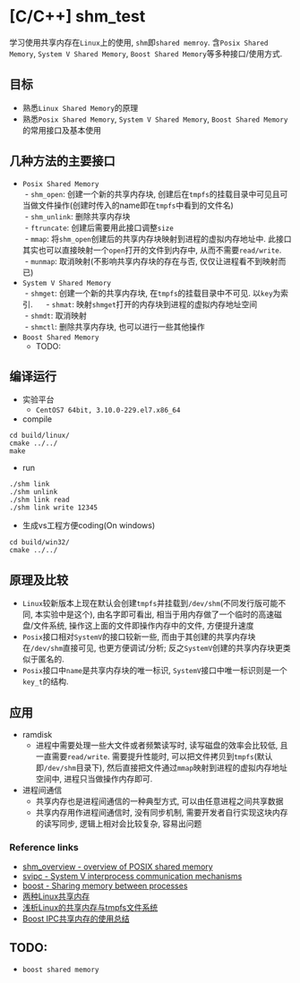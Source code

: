 # [C/C++] shm_test     
学习使用共享内存在`Linux`上的使用, `shm`即`shared memroy`. 含`Posix Shared Memory`, `System V Shared Memory`, `Boost Shared Memory`等多种接口/使用方式.     


## 目标
- 熟悉`Linux Shared Memory`的原理  
- 熟悉`Posix Shared Memory`, `System V Shared Memory`, `Boost Shared Memory`的常用接口及基本使用  

## 几种方法的主要接口  
- `Posix Shared Memory`  
  - `shm_open`: 创建一个新的共享内存块, 创建后在`tmpfs`的挂载目录中可见且可当做文件操作(创建时传入的name即在`tmpfs`中看到的文件名)       
  - `shm_unlink`: 删除共享内存块     
  - `ftruncate`: 创建后需要用此接口调整`size`      
  - `mmap`: 将`shm_open`创建后的共享内存块映射到进程的虚拟内存地址中. 此接口其实也可以直接映射一个`open`打开的文件到内存中, 从而不需要`read/write`.  
  - `munmap`: 取消映射(不影响共享内存块的存在与否, 仅仅让进程看不到映射而已)     
- `System V Shared Memory`   
  - `shmget`: 创建一个新的共享内存块, 在`tmpfs`的挂载目录中不可见. 以`key`为索引.    
  - `shmat`: 映射`shmget`打开的内存块到进程的虚拟内存地址空间     
  - `shmdt`: 取消映射     
  - `shmctl`: 删除共享内存块, 也可以进行一些其他操作        
- `Boost Shared Memory`    
  - TODO:  

## 编译运行  
- 实验平台
    - `CentOS7 64bit, 3.10.0-229.el7.x86_64`
- compile  
```
cd build/linux/
cmake ../../
make
```
- run  
```
./shm link
./shm unlink
./shm link read
./shm link write 12345
```
- 生成vs工程方便coding(On windows)
```
cd build/win32/  
cmake ../../  
```  

## 原理及比较    
- `Linux`较新版本上现在默认会创建`tmpfs`并挂载到`/dev/shm`(不同发行版可能不同, 本实验中是这个), 由名字即可看出, 相当于用内存做了一个临时的高速磁盘/文件系统, 操作这上面的文件即操作内存中的文件, 方便提升速度  
- `Posix`接口相对`SystemV`的接口较新一些, 而由于其创建的共享内存块在`/dev/shm`直接可见, 也更方便调试/分析; 反之`SystemV`创建的共享内存块更类似于匿名的.  
- `Posix`接口中`name`是共享内存块的唯一标识, `SystemV`接口中唯一标识则是一个`key_t`的结构.      

## 应用  
- ramdisk  
    - 进程中需要处理一些大文件或者频繁读写时, 读写磁盘的效率会比较低, 且一直需要`read/write`. 需要提升性能时, 可以把文件拷贝到`tmpfs`(默认即`/dev/shm`目录下), 然后直接把文件通过`mmap`映射到进程的虚拟内存地址空间中, 进程只当做操作内存即可.  
- 进程间通信  
    - 共享内存也是进程间通信的一种典型方式, 可以由任意进程之间共享数据  
    - 共享内存用作进程间通信时, 没有同步机制, 需要开发者自行实现这块内存的读写同步, 逻辑上相对会比较复杂, 容易出问题   

### Reference links   
- [shm_overview - overview of POSIX shared memory](http://man7.org/linux/man-pages/man7/shm_overview.7.html)    
- [svipc - System V interprocess communication mechanisms](http://man7.org/linux/man-pages/man7/svipc.7.html)  
- [boost - Sharing memory between processes](http://www.boost.org/doc/libs/1_55_0/doc/html/interprocess/sharedmemorybetweenprocesses.html#interprocess.sharedmemorybetweenprocesses.sharedmemory.shared_memory_mapping_shared_memory_segments)  
- [两种Linux共享内存](http://blog.jqian.net/post/linux-shm.html)  
- [浅析Linux的共享内存与tmpfs文件系统](http://hustcat.github.io/shared-memory-tmpfs/)  
- [Boost IPC共享内存的使用总结](https://my.oschina.net/lday/blog/724458)

## TODO:  
- `boost shared memory`    
